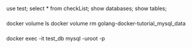 ###
use test; select * from checkList;
show databases;
show tables;

###
docker volume ls
docker volume rm golang-docker-tutorial_mysql_data

###
docker exec -it test_db mysql -uroot -p

###